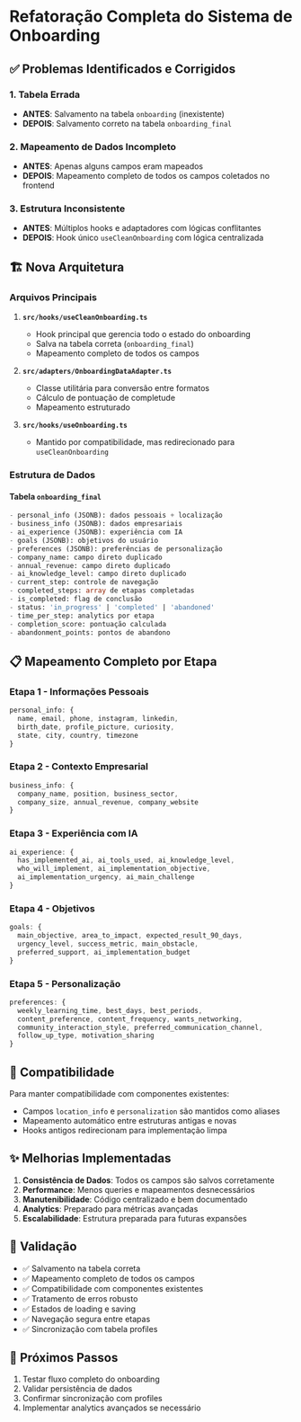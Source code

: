 # Refatoração Completa do Sistema de Onboarding

## ✅ Problemas Identificados e Corrigidos

### 1. **Tabela Errada**
- **ANTES**: Salvamento na tabela `onboarding` (inexistente)
- **DEPOIS**: Salvamento correto na tabela `onboarding_final`

### 2. **Mapeamento de Dados Incompleto**
- **ANTES**: Apenas alguns campos eram mapeados
- **DEPOIS**: Mapeamento completo de todos os campos coletados no frontend

### 3. **Estrutura Inconsistente**
- **ANTES**: Múltiplos hooks e adaptadores com lógicas conflitantes
- **DEPOIS**: Hook único `useCleanOnboarding` com lógica centralizada

## 🏗️ Nova Arquitetura

### Arquivos Principais

1. **`src/hooks/useCleanOnboarding.ts`**
   - Hook principal que gerencia todo o estado do onboarding
   - Salva na tabela correta (`onboarding_final`)
   - Mapeamento completo de todos os campos

2. **`src/adapters/OnboardingDataAdapter.ts`**
   - Classe utilitária para conversão entre formatos
   - Cálculo de pontuação de completude
   - Mapeamento estruturado

3. **`src/hooks/useOnboarding.ts`**
   - Mantido por compatibilidade, mas redirecionado para `useCleanOnboarding`

### Estrutura de Dados

#### Tabela `onboarding_final`
```sql
- personal_info (JSONB): dados pessoais + localização
- business_info (JSONB): dados empresariais
- ai_experience (JSONB): experiência com IA
- goals (JSONB): objetivos do usuário
- preferences (JSONB): preferências de personalização
- company_name: campo direto duplicado
- annual_revenue: campo direto duplicado
- ai_knowledge_level: campo direto duplicado
- current_step: controle de navegação
- completed_steps: array de etapas completadas
- is_completed: flag de conclusão
- status: 'in_progress' | 'completed' | 'abandoned'
- time_per_step: analytics por etapa
- completion_score: pontuação calculada
- abandonment_points: pontos de abandono
```

## 📋 Mapeamento Completo por Etapa

### Etapa 1 - Informações Pessoais
```typescript
personal_info: {
  name, email, phone, instagram, linkedin,
  birth_date, profile_picture, curiosity,
  state, city, country, timezone
}
```

### Etapa 2 - Contexto Empresarial
```typescript
business_info: {
  company_name, position, business_sector,
  company_size, annual_revenue, company_website
}
```

### Etapa 3 - Experiência com IA
```typescript
ai_experience: {
  has_implemented_ai, ai_tools_used, ai_knowledge_level,
  who_will_implement, ai_implementation_objective,
  ai_implementation_urgency, ai_main_challenge
}
```

### Etapa 4 - Objetivos
```typescript
goals: {
  main_objective, area_to_impact, expected_result_90_days,
  urgency_level, success_metric, main_obstacle,
  preferred_support, ai_implementation_budget
}
```

### Etapa 5 - Personalização
```typescript
preferences: {
  weekly_learning_time, best_days, best_periods,
  content_preference, content_frequency, wants_networking,
  community_interaction_style, preferred_communication_channel,
  follow_up_type, motivation_sharing
}
```

## 🔄 Compatibilidade

Para manter compatibilidade com componentes existentes:
- Campos `location_info` e `personalization` são mantidos como aliases
- Mapeamento automático entre estruturas antigas e novas
- Hooks antigos redirecionam para implementação limpa

## ✨ Melhorias Implementadas

1. **Consistência de Dados**: Todos os campos são salvos corretamente
2. **Performance**: Menos queries e mapeamentos desnecessários
3. **Manutenibilidade**: Código centralizado e bem documentado
4. **Analytics**: Preparado para métricas avançadas
5. **Escalabilidade**: Estrutura preparada para futuras expansões

## 🧪 Validação

- ✅ Salvamento na tabela correta
- ✅ Mapeamento completo de todos os campos
- ✅ Compatibilidade com componentes existentes
- ✅ Tratamento de erros robusto
- ✅ Estados de loading e saving
- ✅ Navegação segura entre etapas
- ✅ Sincronização com tabela profiles

## 📝 Próximos Passos

1. Testar fluxo completo do onboarding
2. Validar persistência de dados
3. Confirmar sincronização com profiles
4. Implementar analytics avançados se necessário